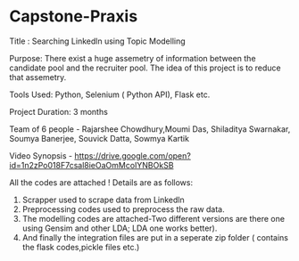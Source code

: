 # Capstone-Praxis

Title : Searching Linkedln using Topic Modelling

Purpose: There exist a huge assemetry of information between the candidate pool and the recruiter pool. The idea of this  project is to reduce that assemetry. 

Tools Used: Python, Selenium ( Python API), Flask etc. 

Project Duration: 3 months

Team of 6 people - Rajarshee Chowdhury,Moumi Das, Shiladitya Swarnakar, Soumya Banerjee, Souvick Datta, Sowmya Kartik

Video Synopsis - https://drive.google.com/open?id=1n2zPo018F7csal8ieOaOmMcoIYNBOkSB

All the codes are attached ! Details are as follows: 
  1. Scrapper used to scrape data from Linkedln
  2. Preprocessing codes used to preprocess the raw data.
  3. The modelling codes are attached-Two different versions are there one using Gensim and other LDA; LDA one works better).
  4. And finally the integration files are put in a seperate zip folder ( contains the flask codes,pickle files etc.)

